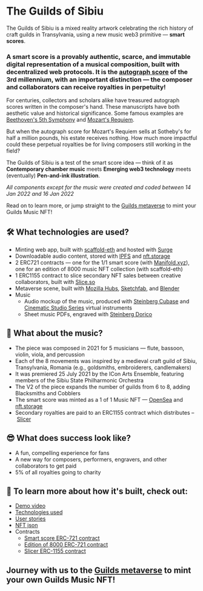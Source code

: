 # The Guilds of Sibiu
The Guilds of Sibiu is a mixed reality artwork celebrating the rich history of craft guilds in Transylvania, using a new music web3 primitive — **smart scores**.

### A smart score is a provably authentic, scarce, and immutable digital representation of a musical composition, built with decentralized web protocols. It is the [autograph score](https://en.wikipedia.org/wiki/Autograph_(manuscript)) of the 3rd millennium, with an important distinction — the composer and collaborators can receive royalties in perpetuity!

For centuries, collectors and scholars alike have treasured autograph scores written in the composer's hand. These manuscripts have both aesthetic value and historical significance. Some famous examples are [Beethoven's 5th Symphony](https://digital.staatsbibliothek-berlin.de/werkansicht/?PPN=PPN664344127&PHYSID=PHYS_0001) and [Mozart's Requiem](https://www.sothebys.com/en/auctions/ecatalogue/2014/music-continental-books-manuscripts-l14402/lot.199.html).

But when the autograph score for Mozart's Requiem sells at Sotheby's for half a million pounds, his estate receives nothing. How much more impactful could these perpetual royalties be for living composers still working in the field?

The Guilds of Sibiu is a test of the smart score idea — think of it as **Contemporary chamber music** meets **Emerging web3 technology** meets (eventually) **Pen-and-ink illustration**.

_All components except for the music were created and coded between 14 Jan 2022 and 16 Jan 2022_

Read on to learn more, or jump straight to the [Guilds metaverse](https://hubs.mozilla.com/jo8FKzd/guilds) to mint your Guilds Music NFT!

## 🛠 What technologies are used?
- Minting web app, built with [scaffold-eth](https://github.com/scaffold-eth/scaffold-eth) and hosted with [Surge](https://surge.sh/)
- Downloadable audio content, stored with [IPFS](https://ipfs.io/) and [nft.storage](https://nft.storage/)
- 2 ERC721 contracts — one for the 1/1 smart score (with [Manifold.xyz](https://www.manifold.xyz/)), one for an edition of 8000 music NFT collection (with scaffold-eth)
- 1 ERC1155 contract to slice secondary NFT sales between creative collaborators, built with [Slice.so](https://slice.so/)
- Metaverse scene, built with [Mozilla Hubs](https://hubs.mozilla.com/), [Sketchfab](https://sketchfab.com/), and [Blender](https://www.blender.org/)
- Music
    - Audio mockup of the music, produced with [Steinberg Cubase](https://www.steinberg.net/cubase/) and [Cinematic Studio Series](https://cinematicstudioseries.com/) virtual instruments
    - Sheet music PDFs, engraved with [Steinberg Dorico](https://www.steinberg.net/dorico/)

## 🎻 What about the music?
- The piece was composed in 2021 for 5 musicians — flute, bassoon, violin, viola, and percussion
- Each of the 8 movements was inspired by a medieval craft guild of Sibiu, Transylvania, Romania (e.g., goldsmiths, embroiderers, candlemakers)
- It was premiered 25 July 2021 by the ICon Arts Ensemble, featuring members of the Sibiu State Philharmonic Orchestra
- The V2 of the piece expands the number of guilds from 6 to 8, adding Blacksmiths and Cobblers
- The smart score was minted as a 1 of 1 Music NFT — [OpenSea](https://testnets.opensea.io/assets/0x05988eb3fc03abb0da03331f2de1bb2b4fc98200/11) and [nft.storage](https://bafybeihr5t4nz4jen6m6liwvqxqduezhczgyeh2cmwgvhq6rmiaebcsiey.ipfs.dweb.link/)
- Secondary royalties are paid to an ERC1155 contract which distributes – [Slicer](https://testnet.slice.so/slicer/17)

## 😎 What does success look like?
-	A fun, compelling experience for fans
-	A new way for composers, performers, engravers, and other collaborators to get paid
-	5% of all royalties going to charity

## 🧪 To learn more about how it's built, check out:
- [Demo video](https://youtube.com)
- [Technologies used](./technology.md)
- [User stories](./user-stories.md)
- [NFT json](./guilds.json)
- Contracts
    - [Smart score ERC-721 contract]()
    - [Edition of 8000 ERC-721 contract]()
    - [Slicer ERC-1155 contract](./guilds-smart-score-slicer.png)

## Journey with us to the [Guilds metaverse](https://hubs.mozilla.com/jo8FKzd/guilds) to mint your own Guilds Music NFT!

